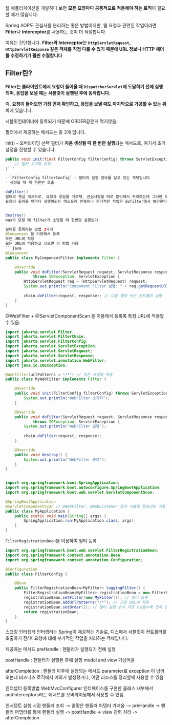 웹 애플리케이션을 개발하다 보면 **모든 요청마다 공통적으로 적용해야 하는 로직**이 필요할 때가 많습니다.

Spring AOP도 관심사를 분리하는 좋은 방법이지만, 웹 요청과 관련된 작업이라면 **Filter**나 **Interceptor**를 사용하는 것이 더 적절합니다.

이유는 간단합니다. **Filter와 Interceptor는 `HttpServletRequest`, `HttpServletResponse` 같은 객체를 직접 다룰 수 있기 때문에 URL 정보나 HTTP 헤더를 수정하기가 훨씬 수월합니다**

## Filter란?
**Filter는 클라이언트에서 요청이 들어올 때 `DispatcherServlet`에 도달하기 전에 실행되며, 응답을 보낼 때는 서블릿이 실행된 후에 동작합니다.**

즉, **요청이 들어오면 가장 먼저 확인하고, 응답을 보낼 때도 마지막으로 가공할 수 있는 위치**에 있습니다.

서블릿컨테이너에 등록되기 때문에 ORDER같은게 먹지않음.

필터에서 제공하는 메서드는 총 3개 입니다.


init() - 오버라이딩 선택
필터가 **처음 생성될 때 한 번만 실행**되는 메서드로, 여기서 초기 설정을 진행할 수 있습니다.
```java
public void init(final FilterConfig filterConfig) throws ServletException {
    // 필터 초기화 로직
}```

- `FilterConfig filterConfig` : 필터의 설정 정보를 담고 있는 객체입니다.
- 생성될 때 딱 한번만 호출

doFilter()
필터의 핵심 메서드로, 요청과 응답을 가로채, 관심사항을 따로 분리해서 처리하는데 그러한 로직들이 담겨있음
요청이 들어올 때마다 실행이되는 메소드라 인증이나 추가적인 작업은 dofilter에서 해야한다. 


destroy()
was가 닫힐 때 filter가 소명될 때 한번망 실행된다.

필터를 등록하는 방법 3가지
@Component 을 이용해서 등록
모든 URL에 적용
모든 URL에 적용하고 싶으면 이 방법 사용
```java
@Component
public class MyComponentFilter implements Filter {

    @Override
    public void doFilter(ServletRequest request, ServletResponse response, FilterChain chain) 
            throws IOException, ServletException {
        HttpServletRequest req = (HttpServletRequest) request;
        System.out.println("Component Filter 실행: " + req.getRequestURI());
        
        chain.doFilter(request, response); // 다음 필터 또는 컨트롤러 실행
    }
}
```

@WebFilter + @ServletComponentScan 을 이용해서 등록록
특정 URL에 적용할 수 있음.
```java
import jakarta.servlet.Filter;
import jakarta.servlet.FilterChain;
import jakarta.servlet.FilterConfig;
import jakarta.servlet.ServletException;
import jakarta.servlet.ServletRequest;
import jakarta.servlet.ServletResponse;
import jakarta.servlet.annotation.WebFilter;
import java.io.IOException;

@WebFilter(urlPatterns = "/*") // 모든 요청에 적용
public class MyWebFilter implements Filter {

    @Override
    public void init(FilterConfig filterConfig) throws ServletException {
        System.out.println("WebFilter 초기화");
    }

    @Override
    public void doFilter(ServletRequest request, ServletResponse response, FilterChain chain) 
            throws IOException, ServletException {
        System.out.println("WebFilter 실행");
        
        chain.doFilter(request, response);
    }

    @Override
    public void destroy() {
        System.out.println("WebFilter 종료");
    }
}



```


```java
import org.springframework.boot.SpringApplication;
import org.springframework.boot.autoconfigure.SpringBootApplication;
import org.springframework.boot.web.servlet.ServletComponentScan;

@SpringBootApplication
@ServletComponentScan // @WebFilter, @WebListener 등의 서블릿 컴포넌트 자동 등록
public class MyApplication {
    public static void main(String[] args) {
        SpringApplication.run(MyApplication.class, args);
    }
}
```

`FilterRegistrationBean`을 이용하여 필터 등록
```java
import org.springframework.boot.web.servlet.FilterRegistrationBean;
import org.springframework.context.annotation.Bean;
import org.springframework.context.annotation.Configuration;

@Configuration
public class FilterConfig {

    @Bean
    public FilterRegistrationBean<MyFilter> loggingFilter() {
        FilterRegistrationBean<MyFilter> registrationBean = new FilterRegistrationBean<>();
        registrationBean.setFilter(new MyFilter()); // 필터 등록
        registrationBean.addUrlPatterns("/*"); // 모든 URL에 적용
        registrationBean.setOrder(1); // 필터 실행 순서 지정 (낮을수록 먼저 실행됨)
        return registrationBean;
    }
}
```
 

스프링 인터셉터
인터셉터는 Spring이 제공하는 기술로, 디스패쳐 서블릿이 컨트롤러를 호출하기 전/후 요청에 대해 부가적인 작업을 처리하는 객체입니다.

제공하는 메서드
preHandle : 핸들러가 실행되기 전에 실행

postHandle : 핸들러가 실행된 후에 실행  model and view 가넘어옴

afterCompletion : 핸들러 이후에 실행되는 메서드  parameter로 exception 이 넘어오는데 비즈니스 로직에서  예외가 발생했거나, 어떤 리소스를 정리할때 사용할 수 있음

인터셉터 등록방법
WebMvcConfigurer 인터페이스를 구현한 클래스 내부에서
addInterceptors라는 메서드를 오버라이딩해서 사용할 수 있음.

인서텝트 실행 시점
핸들러 조회 -> 알맞은 핸들러 어댑터 가져옴 -> preHandle -> 핸들러 어댑터를 통해 핸들러 실행 -> postHandle -> view 관련 처리 -> afterCompletion




